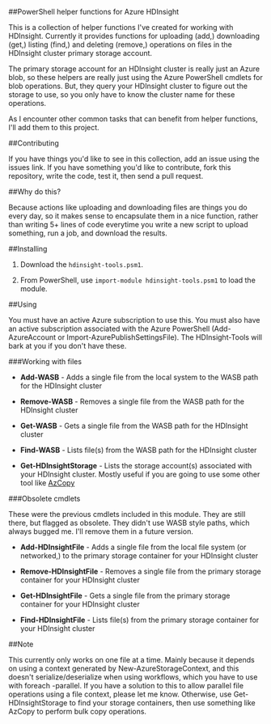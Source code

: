 ##PowerShell helper functions for Azure HDInsight

This is a collection of helper functions I've created for working with HDInsight. Currently it provides functions for uploading (add,) downloading (get,) listing (find,) and deleting (remove,) operations on files in the HDInsight cluster primary storage account.

The primary storage account for an HDInsight cluster is really just an Azure blob, so these helpers are really just using the Azure PowerShell cmdlets for blob operations. But, they query your HDInsight cluster to figure out the storage to use, so you only have to know the cluster name for these operations.

As I encounter other common tasks that can benefit from helper functions, I'll add them to this project.

##Contributing

If you have things you'd like to see in this collection, add an issue using the issues link. If you have something you'd like to contribute, fork this repository, write the code, test it, then send a pull request.

##Why do this?

Because actions like uploading and downloading files are things you do every day, so it makes sense to encapsulate them in a nice function, rather than writing 5+ lines of code everytime you write a new script to upload something, run a job, and download the results.

##Installing

1.	Download the `hdinsight-tools.psm1`.

2.	From PowerShell, use `import-module hdinsight-tools.psm1` to load the module.

##Using

You must have an active Azure subscription to use this. You must also have an active subscription associated with the Azure PowerShell (Add-AzureAccount or Import-AzurePublishSettingsFile). The HDInsight-Tools will bark at you if you don't have these.

###Working with files

-	**Add-WASB** - Adds a single file from the local system to the WASB path for the HDInsight cluster

-	**Remove-WASB** - Removes a single file from the WASB path for the HDInsight cluster

-	**Get-WASB** - Gets a single file from the WASB path for the HDInsight cluster

-	**Find-WASB** - Lists file(s) from the WASB path for the HDInsight cluster

-	**Get-HDInsightStorage** - Lists the storage account(s) associated with your HDInsight cluster. Mostly useful if you are going to use some other tool like [AzCopy](http://aka.ms/azcopy)

###Obsolete cmdlets

These were the previous cmdlets included in this module. They are still there, but flagged as obsolete. They didn't use WASB style paths, which always bugged me. I'll remove them in a future version.

-	**Add-HDInsightFile** - Adds a single file from the local file system (or networked,) to the primary storage container for your HDInsight cluster

-	**Remove-HDInsightFile** - Removes a single file from the primary storage container for your HDInsight cluster

-	**Get-HDInsightFile** - Gets a single file from the primary storage container for your HDInsight cluster

-	**Find-HDInsightFile** - Lists file(s) from the primary storage container for your HDInsight cluster

##Note

This currently only works on one file at a time. Mainly because it depends on using a context generated by New-AzureStorageContext, and this doesn't serialize/deserialize when using workflows, which you have to use with foreach -parallel. If you have a solution to this to allow parallel file operations using a file context, please let me know. Otherwise, use Get-HDInsightStorage to find your storage containers, then use something like AzCopy to perform bulk copy operations.

